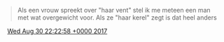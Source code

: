 > Als een vrouw spreekt over "haar vent" stel ik me meteen een man met wat overgewicht voor\. Als ze "haar kerel" zegt is dat heel anders

<img src="../../media/tweet.ico" width="12" /> [Wed Aug 30 22:22:58 +0000 2017](https://twitter.com/DromerDenker/status/903020246558277632)